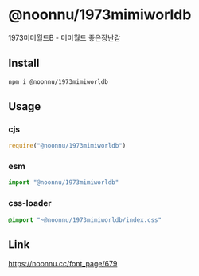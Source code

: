 # @noonnu/1973mimiworldb
1973미미월드B - 미미월드 좋은장난감

## Install
```sh
npm i @noonnu/1973mimiworldb
```
## Usage
### cjs
```js
require("@noonnu/1973mimiworldb")
```
### esm
```js
import "@noonnu/1973mimiworldb"
```
### css-loader
```css
@import "~@noonnu/1973mimiworldb/index.css"
```

## Link
https://noonnu.cc/font_page/679